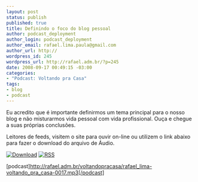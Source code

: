 ```yaml
--- 
layout: post
status: publish
published: true
title: Definindo o foco do blog pessoal
author: podcast_deployment
author_login: podcast_deployment
author_email: rafael.lima.paula@gmail.com
author_url: http://
wordpress_id: 245
wordpress_url: http://rafael.adm.br/?p=245
date: 2008-09-17 00:49:15 -03:00
categories: 
- "Podcast: Voltando pra Casa"
tags: 
- blog
- podcast
---
```

Eu acredito que é importante definirmos um tema principal para o nosso blog e não misturarmos vida pessoal com vida profissional. Ouça e chegue a suas próprias conclusões.

Leitores de feeds, visitem o site para ouvir on-line ou utilizem o link abaixo para fazer o download do arquivo de Áudio.

<a class="noborder" href="http://rafael.adm.br/voltandopracasa/rafael_lima-voltando_pra_casa-0017.mp3" title="Download"><img src="http://rafael.adm.br/images/download_green.gif" border="0" alt="Download" /></a> <a class="noborder" href="http://feeds.feedburner.com/rafael_lima_podcast" title="RSS"><img src="http://rafael.adm.br/images/icn-feed-16x16.png" border="0" alt="RSS" /></a>

[podcast]http://rafael.adm.br/voltandopracasa/rafael_lima-voltando_pra_casa-0017.mp3[/podcast]
